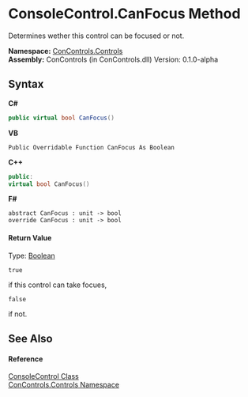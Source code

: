 # ConsoleControl.CanFocus Method 
 

Determines wether this control can be focused or not.

**Namespace:**&nbsp;<a href="8161a036-2926-0ace-99d3-20346d250e3b">ConControls.Controls</a><br />**Assembly:**&nbsp;ConControls (in ConControls.dll) Version: 0.1.0-alpha

## Syntax

**C#**<br />
``` C#
public virtual bool CanFocus()
```

**VB**<br />
``` VB
Public Overridable Function CanFocus As Boolean
```

**C++**<br />
``` C++
public:
virtual bool CanFocus()
```

**F#**<br />
``` F#
abstract CanFocus : unit -> bool 
override CanFocus : unit -> bool 
```


#### Return Value
Type: <a href="https://docs.microsoft.com/dotnet/api/system.boolean" target="_blank">Boolean</a><br />
```
true
```
 if this control can take focues, 
```
false
```
 if not.

## See Also


#### Reference
<a href="eae0acea-bdd1-dc08-7fda-dcd25c5f2082">ConsoleControl Class</a><br /><a href="8161a036-2926-0ace-99d3-20346d250e3b">ConControls.Controls Namespace</a><br />